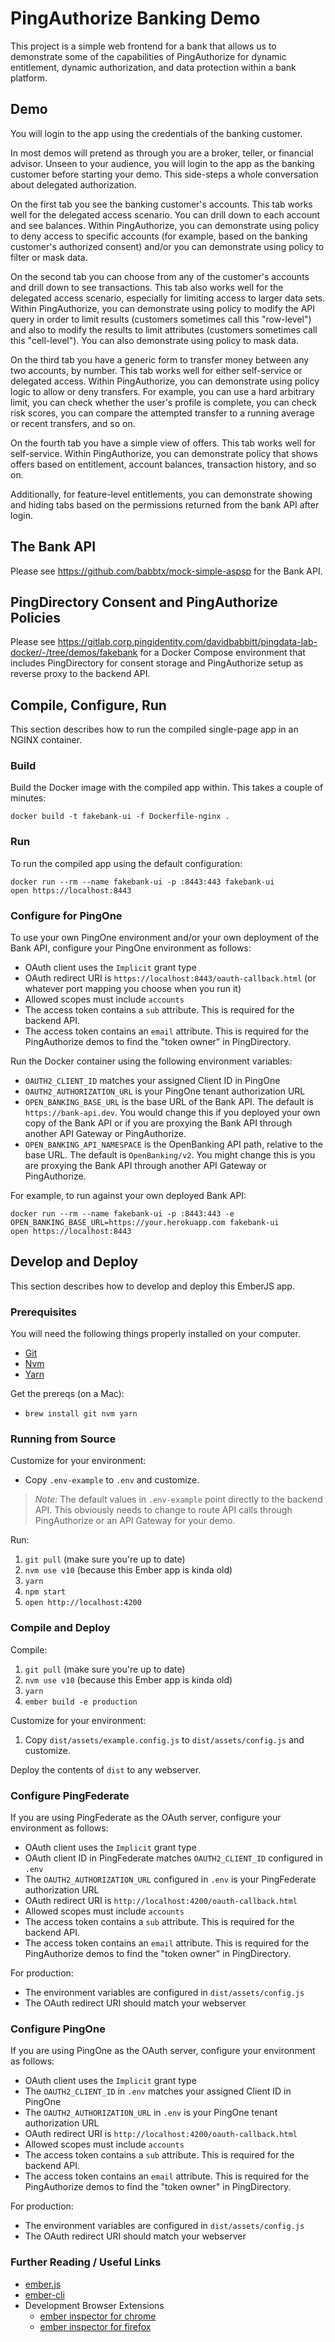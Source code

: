 # PingAuthorize Banking Demo

This project is a simple web frontend for a bank that allows us to demonstrate
some of the capabilities of PingAuthorize for dynamic entitlement, dynamic authorization,
and data protection within a bank platform.

## Demo

You will login to the app using the credentials of the banking customer.

In most demos will pretend as through you are a broker, teller,
or financial advisor. Unseen to your audience, you will login to the app
as the banking customer before starting your demo. This side-steps a whole
conversation about delegated authorization.

On the first tab you see the banking customer's accounts.
This tab works well for the delegated access scenario.
You can drill down to each account and see balances.
Within PingAuthorize, you can demonstrate using policy
to deny access to specific accounts (for example, based on the
banking customer's authorized consent) and/or you can demonstrate
using policy to filter or mask data.

On the second tab you can choose from any of the customer's
accounts and drill down to see transactions.
This tab also works well for the delegated access scenario,
especially for limiting access to larger data sets.
Within PingAuthorize, you can demonstrate using policy
to modify the API query in order to limit results
(customers sometimes call this "row-level")
and also to modify the results to limit attributes
(customers sometimes call this "cell-level").
You can also demonstrate using policy to mask data.

On the third tab you have a generic form to transfer money
between any two accounts, by number. This tab works well
for either self-service or delegated access. 
Within PingAuthorize, you can demonstrate using
policy logic to allow or deny transfers.
For example, you can use a hard arbitrary limit, you can
check whether the user's profile is complete, you can check
risk scores, you can compare the attempted transfer
to a running average or recent transfers, and so on.

On the fourth tab you have a simple view of offers.
This tab works well for self-service. Within PingAuthorize,
you can demonstrate policy that shows offers based on
entitlement, account balances, transaction history, and so on.

Additionally, for feature-level entitlements,
you can demonstrate showing and hiding tabs based
on the permissions returned from the bank API after login.

## The Bank API

Please see https://github.com/babbtx/mock-simple-aspsp for the Bank API.

## PingDirectory Consent and PingAuthorize Policies

Please see https://gitlab.corp.pingidentity.com/davidbabbitt/pingdata-lab-docker/-/tree/demos/fakebank
for a Docker Compose environment that includes PingDirectory for consent 
storage and PingAuthorize setup as reverse proxy to the backend API.

## Compile, Configure, Run

This section describes how to run the compiled single-page app in an NGINX container.

### Build

Build the Docker image with the compiled app within. This takes a couple of minutes:

```
docker build -t fakebank-ui -f Dockerfile-nginx .
```

### Run

To run the compiled app using the default configuration:

```
docker run --rm --name fakebank-ui -p :8443:443 fakebank-ui
open https://localhost:8443
```

### Configure for PingOne

To use your own PingOne environment and/or your own deployment of the Bank API,
configure your PingOne environment as follows:

* OAuth client uses the `Implicit` grant type
* OAuth redirect URI is `https://localhost:8443/oauth-callback.html` (or whatever port mapping you choose when you run it)
* Allowed scopes must include `accounts`
* The access token contains a `sub` attribute. This is required for the backend API.
* The access token contains an `email` attribute. This is required for the PingAuthorize demos to find the "token owner" in PingDirectory. 

Run the Docker container using the following environment variables:

* `OAUTH2_CLIENT_ID` matches your assigned Client ID in PingOne
* `OAUTH2_AUTHORIZATION_URL` is your PingOne tenant authorization URL
* `OPEN_BANKING_BASE_URL` is the base URL of the Bank API. The default is `https://bank-api.dev`. You would change this if you deployed your own copy of the Bank API or if you are proxying the Bank API through another API Gateway or PingAuthorize.
* `OPEN_BANKING_API_NAMESPACE` is the OpenBanking API path, relative to the base URL. The default is `OpenBanking/v2`. You might change this is you are proxying the Bank API through another API Gateway or PingAuthorize.

For example, to run against your own deployed Bank API:

```
docker run --rm --name fakebank-ui -p :8443:443 -e OPEN_BANKING_BASE_URL=https://your.herokuapp.com fakebank-ui 
open https://localhost:8443
```

## Develop and Deploy

This section describes how to develop and deploy this EmberJS app.

### Prerequisites

You will need the following things properly installed on your computer.

* [Git](https://git-scm.com/)
* [Nvm](https://github.com/nvm-sh/nvm)
* [Yarn](https://yarnpkg.com/)

Get the prereqs (on a Mac):
* `brew install git nvm yarn`

### Running from Source

Customize for your environment:
* Copy `.env-example` to `.env` and customize.

> _Note:_ The default values in `.env-example` point
directly to the backend API. This obviously needs to change
to route API calls through PingAuthorize or an API Gateway for your demo.

Run:
1. `git pull` (make sure you're up to date)
1. `nvm use v10` (because this Ember app is kinda old)
1. `yarn`
1. `npm start`
1. `open http://localhost:4200`

### Compile and Deploy

Compile:
1. `git pull` (make sure you're up to date)
1. `nvm use v10` (because this Ember app is kinda old)
1. `yarn`
1. `ember build -e production`

Customize for your environment:
1. Copy `dist/assets/example.config.js` to `dist/assets/config.js` and customize.

Deploy the contents of `dist` to any webserver.

### Configure PingFederate

If you are using PingFederate as the OAuth server,
configure your environment as follows:

* OAuth client uses the `Implicit` grant type
* OAuth client ID in PingFederate matches `OAUTH2_CLIENT_ID` configured in `.env`
* The `OAUTH2_AUTHORIZATION_URL` configured in `.env` is your PingFederate authorization URL
* OAuth redirect URI is `http://localhost:4200/oauth-callback.html`
* Allowed scopes must include `accounts`
* The access token contains a `sub` attribute. This is required for the backend API.
* The access token contains an `email` attribute. This is required for the PingAuthorize demos to find the "token owner" in PingDirectory. 

For production:
* The environment variables are configured in `dist/assets/config.js`
* The OAuth redirect URI should match your webserver


### Configure PingOne

If you are using PingOne as the OAuth server,
configure your environment as follows:

* OAuth client uses the `Implicit` grant type
* The `OAUTH2_CLIENT_ID` in `.env` matches your assigned Client ID in PingOne
* The `OAUTH2_AUTHORIZATION_URL` in `.env` is your PingOne tenant authorization URL
* OAuth redirect URI is `http://localhost:4200/oauth-callback.html`
* Allowed scopes must include `accounts`
* The access token contains a `sub` attribute. This is required for the backend API.
* The access token contains an `email` attribute. This is required for the PingAuthorize demos to find the "token owner" in PingDirectory. 

For production:
* The environment variables are configured in `dist/assets/config.js`
* The OAuth redirect URI should match your webserver

### Further Reading / Useful Links

* [ember.js](https://emberjs.com/)
* [ember-cli](https://ember-cli.com/)
* Development Browser Extensions
  * [ember inspector for chrome](https://chrome.google.com/webstore/detail/ember-inspector/bmdblncegkenkacieihfhpjfppoconhi)
  * [ember inspector for firefox](https://addons.mozilla.org/en-US/firefox/addon/ember-inspector/)

